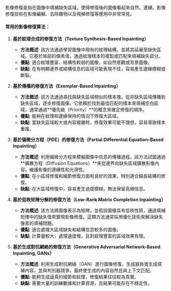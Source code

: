 
影像修復是指在圖像中填補缺失區域，使得修復後的圖像看起來自然、連續。影像修復技術在影像編輯、去除雜物以及視頻修復等應用中非常常見。

#### 常用的影像修復算法：

1. **基於紋理合成的修復方法（Texture Synthesis-Based Inpainting）**
    
    - **方法概述**: 該方法通過學習圖像中現有的紋理結構，並將其延展至缺失區域。它基於局部的像素值，通過紋理樣本的複製或匹配來填補缺失部分。
    - **優點**: 適合紋理豐富、結構性較弱的圖像，如自然景觀或背景圖像。
    - **缺點**: 在有明顯邊界或結構信息的區域可能表現不佳，容易產生邊緣模糊或斷裂。
2. **基於傳播的修復方法（Exemplar-Based Inpainting）**
    
    - **方法概述**: 該方法通過尋找與缺失區域相似的樣本塊，從非缺失區域傳播到缺失區域，逐步修復圖像。它依賴於找到最佳匹配的樣本來填補空白區域，通常通過**優先級（Priority）**的概念來確定修復的順序。
    - **優點**: 能夠在紋理和邊緣保持的情況下修復大區域。
    - **缺點**: 當缺失區域較大或內容複雜時，修復效果可能不理想，容易導致樣本重複。
3. **基於偏微分方程（PDE）的修復方法（Partial Differential Equation-Based Inpainting）**
    
    - **方法概述**: 利用偏微分方程來模擬圖像中信息的傳播過程。該方法試圖通過**擴散方程（Diffusion Equations）**來從邊界向缺失區域擴散影像內容，維護影像的連續性和光滑性。
    - **優點**: 在小區域修復和細節修復方面有良好的效果，特別適合細長結構的修復。
    - **缺點**: 在大區域修復中，容易產生過度模糊，無法保留高頻信息。
4. **基於低秩矩陣分解的修復方法（Low-Rank Matrix Completion Inpainting）**
    
    - **方法概述**: 該方法將圖像表示為矩陣，並假設圖像具有低秩性質，通過填補矩陣中的缺失值來實現影像修復。這類方法通常採用優化技術來解決缺失像素的填補問題。
    - **優點**: 適合處理大區域缺失和結構信息較多的圖像。
    - **缺點**: 計算量較大，處理速度慢，且對紋理豐富的區域效果有限。
5. **基於生成對抗網絡的修復方法（Generative Adversarial Network-Based Inpainting, GANs）**
    
    - **方法概述**: 利用生成對抗網絡（GAN）進行圖像修復，生成器負責生成填補內容，並與判別器競爭，最終使生成的內容自然且與上下文匹配。
    - **優點**: 能夠生成逼真的細節和紋理，修復結果往往較為真實。
    - **缺點**: 需要大量的訓練數據和計算資源，且結果可能存在不穩定性。
